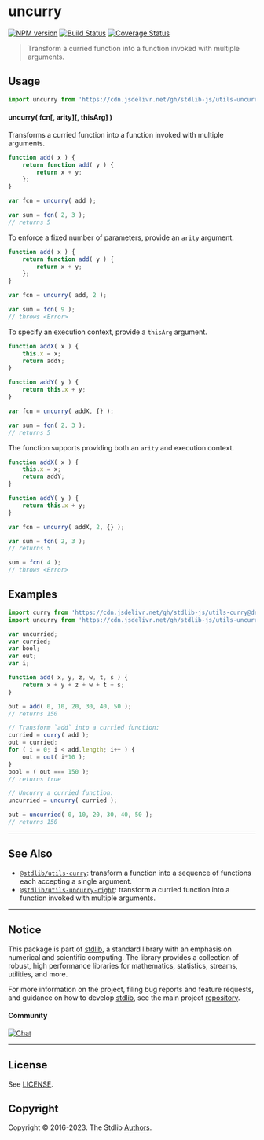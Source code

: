 <!--

@license Apache-2.0

Copyright (c) 2018 The Stdlib Authors.

Licensed under the Apache License, Version 2.0 (the "License");
you may not use this file except in compliance with the License.
You may obtain a copy of the License at

   http://www.apache.org/licenses/LICENSE-2.0

Unless required by applicable law or agreed to in writing, software
distributed under the License is distributed on an "AS IS" BASIS,
WITHOUT WARRANTIES OR CONDITIONS OF ANY KIND, either express or implied.
See the License for the specific language governing permissions and
limitations under the License.

-->

# uncurry

[![NPM version][npm-image]][npm-url] [![Build Status][test-image]][test-url] [![Coverage Status][coverage-image]][coverage-url] <!-- [![dependencies][dependencies-image]][dependencies-url] -->

> Transform a curried function into a function invoked with multiple arguments.

<!-- Section to include introductory text. Make sure to keep an empty line after the intro `section` element and another before the `/section` close. -->

<section class="intro">

</section>

<!-- /.intro -->

<!-- Package usage documentation. -->



<section class="usage">

## Usage

```javascript
import uncurry from 'https://cdn.jsdelivr.net/gh/stdlib-js/utils-uncurry@deno/mod.js';
```

#### uncurry( fcn\[, arity]\[, thisArg] )

Transforms a curried function into a function invoked with multiple arguments.

<!-- eslint-disable no-restricted-syntax -->

```javascript
function add( x ) {
    return function add( y ) {
        return x + y;
    };
}

var fcn = uncurry( add );

var sum = fcn( 2, 3 );
// returns 5
```

To enforce a fixed number of parameters, provide an `arity` argument.

<!-- run throws: true -->

<!-- eslint-disable no-restricted-syntax -->

```javascript
function add( x ) {
    return function add( y ) {
        return x + y;
    };
}

var fcn = uncurry( add, 2 );

var sum = fcn( 9 );
// throws <Error>
```

To specify an execution context, provide a `thisArg` argument.

<!-- eslint-disable no-invalid-this -->

```javascript
function addX( x ) {
    this.x = x;
    return addY;
}

function addY( y ) {
    return this.x + y;
}

var fcn = uncurry( addX, {} );

var sum = fcn( 2, 3 );
// returns 5
```

The function supports providing both an `arity` and execution context.

<!-- run throws: true -->

<!-- eslint-disable no-invalid-this -->

```javascript
function addX( x ) {
    this.x = x;
    return addY;
}

function addY( y ) {
    return this.x + y;
}

var fcn = uncurry( addX, 2, {} );

var sum = fcn( 2, 3 );
// returns 5

sum = fcn( 4 );
// throws <Error>
```

</section>

<!-- /.usage -->

<!-- Package usage notes. Make sure to keep an empty line after the `section` element and another before the `/section` close. -->

<section class="notes">

</section>

<!-- /.notes -->

<!-- Package usage examples. -->

<section class="examples">

## Examples

<!-- eslint no-undef: "error" -->

```javascript
import curry from 'https://cdn.jsdelivr.net/gh/stdlib-js/utils-curry@deno/mod.js';
import uncurry from 'https://cdn.jsdelivr.net/gh/stdlib-js/utils-uncurry@deno/mod.js';

var uncurried;
var curried;
var bool;
var out;
var i;

function add( x, y, z, w, t, s ) {
    return x + y + z + w + t + s;
}

out = add( 0, 10, 20, 30, 40, 50 );
// returns 150

// Transform `add` into a curried function:
curried = curry( add );
out = curried;
for ( i = 0; i < add.length; i++ ) {
    out = out( i*10 );
}
bool = ( out === 150 );
// returns true

// Uncurry a curried function:
uncurried = uncurry( curried );

out = uncurried( 0, 10, 20, 30, 40, 50 );
// returns 150
```

</section>

<!-- /.examples -->

<!-- Section to include cited references. If references are included, add a horizontal rule *before* the section. Make sure to keep an empty line after the `section` element and another before the `/section` close. -->

<section class="references">

</section>

<!-- /.references -->

<!-- Section for related `stdlib` packages. Do not manually edit this section, as it is automatically populated. -->

<section class="related">

* * *

## See Also

-   <span class="package-name">[`@stdlib/utils-curry`][@stdlib/utils/curry]</span><span class="delimiter">: </span><span class="description">transform a function into a sequence of functions each accepting a single argument.</span>
-   <span class="package-name">[`@stdlib/utils-uncurry-right`][@stdlib/utils/uncurry-right]</span><span class="delimiter">: </span><span class="description">transform a curried function into a function invoked with multiple arguments.</span>

</section>

<!-- /.related -->

<!-- Section for all links. Make sure to keep an empty line after the `section` element and another before the `/section` close. -->


<section class="main-repo" >

* * *

## Notice

This package is part of [stdlib][stdlib], a standard library with an emphasis on numerical and scientific computing. The library provides a collection of robust, high performance libraries for mathematics, statistics, streams, utilities, and more.

For more information on the project, filing bug reports and feature requests, and guidance on how to develop [stdlib][stdlib], see the main project [repository][stdlib].

#### Community

[![Chat][chat-image]][chat-url]

---

## License

See [LICENSE][stdlib-license].


## Copyright

Copyright &copy; 2016-2023. The Stdlib [Authors][stdlib-authors].

</section>

<!-- /.stdlib -->

<!-- Section for all links. Make sure to keep an empty line after the `section` element and another before the `/section` close. -->

<section class="links">

[npm-image]: http://img.shields.io/npm/v/@stdlib/utils-uncurry.svg
[npm-url]: https://npmjs.org/package/@stdlib/utils-uncurry

[test-image]: https://github.com/stdlib-js/utils-uncurry/actions/workflows/test.yml/badge.svg?branch=main
[test-url]: https://github.com/stdlib-js/utils-uncurry/actions/workflows/test.yml?query=branch:main

[coverage-image]: https://img.shields.io/codecov/c/github/stdlib-js/utils-uncurry/main.svg
[coverage-url]: https://codecov.io/github/stdlib-js/utils-uncurry?branch=main

<!--

[dependencies-image]: https://img.shields.io/david/stdlib-js/utils-uncurry.svg
[dependencies-url]: https://david-dm.org/stdlib-js/utils-uncurry/main

-->

[chat-image]: https://img.shields.io/gitter/room/stdlib-js/stdlib.svg
[chat-url]: https://app.gitter.im/#/room/#stdlib-js_stdlib:gitter.im

[stdlib]: https://github.com/stdlib-js/stdlib

[stdlib-authors]: https://github.com/stdlib-js/stdlib/graphs/contributors

[umd]: https://github.com/umdjs/umd
[es-module]: https://developer.mozilla.org/en-US/docs/Web/JavaScript/Guide/Modules

[deno-url]: https://github.com/stdlib-js/utils-uncurry/tree/deno
[umd-url]: https://github.com/stdlib-js/utils-uncurry/tree/umd
[esm-url]: https://github.com/stdlib-js/utils-uncurry/tree/esm
[branches-url]: https://github.com/stdlib-js/utils-uncurry/blob/main/branches.md

[stdlib-license]: https://raw.githubusercontent.com/stdlib-js/utils-uncurry/main/LICENSE

<!-- <related-links> -->

[@stdlib/utils/curry]: https://github.com/stdlib-js/utils-curry/tree/deno

[@stdlib/utils/uncurry-right]: https://github.com/stdlib-js/utils-uncurry-right/tree/deno

<!-- </related-links> -->

</section>

<!-- /.links -->
